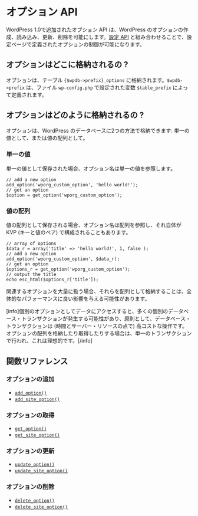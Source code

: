 <!-- 
# Options API
 -->
# オプション API

<!-- 
The Options API, added in WordPress 1.0, allows creating, reading, updating and deleting of WordPress options. In combination with the [Settings API](https://developer.wordpress.org/plugins/settings/settings-api/) it allows controlling of options defined in settings pages.
 -->
WordPress 1.0で追加されたオプション API は、WordPress のオプションの作成、読み込み、更新、削除を可能にします。[設定 API](https://developer.wordpress.org/plugins/settings/settings-api/) と組み合わせることで、設定ページで定義されたオプションの制御が可能になります。

<!-- 
## Where Options are Stored?
 -->
## オプションはどこに格納されるの ?

<!-- 
Options are stored in the `{$wpdb->prefix}_options` table. `$wpdb->prefix` is defined by the `$table_prefix` variable set in the `wp-config.php` file.
 -->
オプションは、テーブル `{$wpdb->prefix}_options` に格納されます。`$wpdb->prefix` は、ファイル `wp-config.php` で設定された変数 `$table_prefix` によって定義されます。

<!-- 
## How Options are Stored?
 -->
## オプションはどのように格納されるの ?

<!-- 
Options may be stored in the WordPress database in one of two ways: as a single value or as an array of values.
 -->
オプションは、WordPress のデータベースに2つの方法で格納できます: 単一の値として、または値の配列として。

<!-- 
### Single Value
 -->
### 単一の値

<!-- 
When saved as a single value, the option name refers to a single value.
 -->
単一の値として保存された場合、オプション名は単一の値を参照します。

```
// add a new option
add_option('wporg_custom_option', 'hello world!');
// get an option
$option = get_option('wporg_custom_option');
```

<!-- 
### Array of Values
 -->
### 値の配列

<!-- 
When saved as an array of values, the option name refers to an array, which itself may be comprised key/value pairs.
 -->
値の配列として保存される場合、オプション名は配列を参照し、それ自体が KVP (キーと値のペア) で構成されることもあります。

```
// array of options
$data_r = array('title' => 'hello world!', 1, false );
// add a new option
add_option('wporg_custom_option', $data_r);
// get an option
$options_r = get_option('wporg_custom_option');
// output the title
echo esc_html($options_r['title']);
```

<!-- 
If you are working with a large number of related options, storing them as an array can have a positive impact on overall performance.
 -->
関連するオプションを大量に扱う場合、それらを配列として格納することは、全体的なパフォーマンスに良い影響を与える可能性があります。

<!-- 
[info]Accessing data as individual options may result in many individual database transactions, and as a rule, database transactions are expensive operations (in terms of time and server resources). When you store or retrieve an array of options, it happens in a single transaction, which is ideal.[/info]
 -->
[info]個別のオプションとしてデータにアクセスすると、多くの個別のデータベース・トランザクションが発生する可能性があり、原則として、データベース・トランザクションは (時間とサーバー・リソースの点で) 高コストな操作です。オプションの配列を格納したり取得したりする場合は、単一のトランザクションで行われ、これは理想的です。[/info]

<!-- 
## Function Reference
 -->
## 関数リファレンス

<!-- 
### Add Option
 -->
### オプションの追加

<!-- 
- [`add_option()`](https://developer.wordpress.org/reference/functions/add_option/)
- [`add_site_option()`](https://developer.wordpress.org/reference/functions/add_site_option/)
 -->
- [`add_option()`](https://developer.wordpress.org/reference/functions/add_option/)
- [`add_site_option()`](https://developer.wordpress.org/reference/functions/add_site_option/)

<!-- 
### Get Option
 -->
### オプションの取得

<!-- 
- [`get_option()`](https://developer.wordpress.org/reference/functions/get_option/)
- [`get_site_option()`](https://developer.wordpress.org/reference/functions/get_site_option/)
 -->
- [`get_option()`](https://developer.wordpress.org/reference/functions/get_option/)
- [`get_site_option()`](https://developer.wordpress.org/reference/functions/get_site_option/)

<!-- 
### Update Option
 -->
### オプションの更新

<!-- 
- [`update_option()`](https://developer.wordpress.org/reference/functions/update_option/)
- [`update_site_option()`](https://developer.wordpress.org/reference/functions/update_site_option/)
 -->
- [`update_option()`](https://developer.wordpress.org/reference/functions/update_option/)
- [`update_site_option()`](https://developer.wordpress.org/reference/functions/update_site_option/)

<!-- 
### Delete Option
 -->
### オプションの削除

<!-- 
- [`delete_option()`](https://developer.wordpress.org/reference/functions/delete_option/)
- [`delete_site_option()`](https://developer.wordpress.org/reference/functions/delete_site_option/)
 -->
- [`delete_option()`](https://developer.wordpress.org/reference/functions/delete_option/)
- [`delete_site_option()`](https://developer.wordpress.org/reference/functions/delete_site_option/)